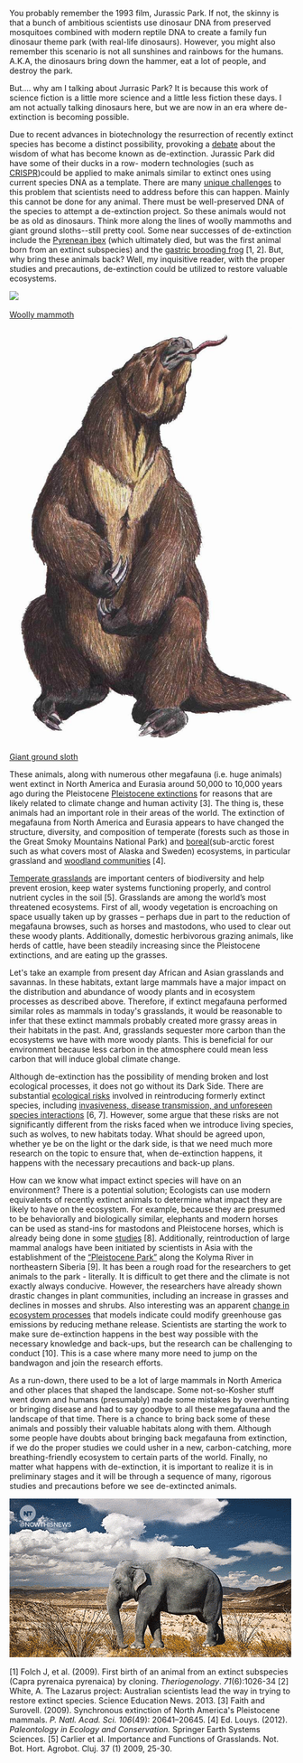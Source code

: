 You probably remember the 1993 film, Jurassic Park. If not, the skinny is that a bunch of ambitious scientists use dinosaur DNA from preserved mosquitoes combined with modern reptile DNA to create a family fun dinosaur theme park (with real-life dinosaurs). However, you might also remember this scenario is not all sunshines and rainbows for the humans. A.K.A, the dinosaurs bring down the hammer, eat a lot of people, and destroy the park.

But…. why am I talking about Jurrasic Park? It is because this work of science fiction is a little more science and a little less fiction these days. I am not actually talking dinosaurs here, but we are now in an era where de-extinction is becoming possible.

Due to recent advances in biotechnology the resurrection of recently extinct species has become a distinct possibility, provoking a [debate](http://www.nature.com/news/is-it-right-to-reverse-extinction-1.15212) about the wisdom of what has become known as de-extinction. Jurassic Park did have some of their ducks in a row- modern technologies (such as [CRISPR](https://en.wikipedia.org/wiki/CRISPR))could be applied to make animals similar to extinct ones using current species DNA as a template. There are many [unique challenges](http://www.nature.com/news/is-it-right-to-reverse-extinction-1.15212) to this problem that scientists need to address before this can happen. Mainly this cannot be done for any animal. There must be well-preserved DNA of the species to attempt a de-extinction project. So these animals would not be as old as dinosaurs. Think more along the lines of woolly mammoths and giant ground sloths--still pretty cool. Some near successes of de-extinction include the [Pyrenean ibex](http://www.sciencedirect.com/science/article/pii/S0093691X08007784) (which ultimately died, but was the first animal born from an extinct subspecies) and the [gastric brooding frog](http://search.informit.com.au/documentSummary;dn=332925114076125;res=IELHSS) [1, 2]. But, why bring these animals back? Well, my inquisitive reader, with the proper studies and precautions, de-extinction could be utilized to restore valuable ecosystems.

![](./images/Woolly_mammoth.jpg)

[Woolly mammoth](https://en.wikipedia.org/wiki/Woolly_mammoth)

![](./images/Megatherum_DB.jpg)

[Giant ground sloth](https://en.wikipedia.org/wiki/Megatherium)

These animals, along with numerous other megafauna (i.e. huge animals) went extinct in North America and Eurasia around 50,000 to 10,000 years ago during the Pleistocene [Pleistocene extinctions](http://www.pnas.org/content/106/49/20641.full) for reasons that are likely related to climate change and human activity [3]. The thing is, these animals had an important role in their areas of the world. The extinction of megafauna from North America and Eurasia appears to have changed the structure, diversity, and composition of temperate (forests such as those in the Great Smoky Mountains National Park) and [boreal](https://en.wikipedia.org/wiki/Taiga)(sub-arctic forest such as what covers most of Alaska and Sweden) ecosystems, in particular grassland and [woodland communities](https://books.google.com/books?id=s01cZFwB190C&pg=PA193&lpg=PA193&dq=Zimov,+S.+A.,+Zimov,+N.S.+%26+Chapin,+F.+S.+(2012)+The+past+and+future+of+the+mammoth+steppe+ecosystem.+In+Paleontology+in+Ecology+and+Conservation.+(ed.+by+Julien+Louys),+Springer,+Berlin,+Heidelberg.&source=bl&ots=uVlnh35JvJ&sig=2PxJIt5iXasJsAuIJVu80znQvZU&hl=en&sa=X&ved=0ahUKEwiUu6_XgLnKAhVJ7GMKHfnKAvAQ6AEIHTAA#v=onepage&q=Zimov%2C%20S.%20A.%2C%20Zimov%2C%20N.S.%20%26%20Chapin%2C%20F.%20S.%20(2012)%20The%20past%20and%20future%20of%20the%20mammoth%20steppe%20ecosystem.%20In%20Paleontology%20in%20Ecology%20and%20Conservation.%20(ed.%20by%20Julien%20Louys)%2C%20Spr) [4].

[Temperate grasslands](http://www.notulaebotanicae.ro/index.php/nbha/article/viewFile/3090/2929) are important centers of biodiversity and help prevent erosion, keep water systems functioning properly, and control nutrient cycles in the soil [5].  Grasslands are among the world’s most threatened ecosystems.  First of all, woody vegetation is encroaching on space usually taken up by grasses – perhaps due in part to the reduction of megafauna browses, such as horses and mastodons, who used to clear out these woody plants. Additionally, domestic herbivorous grazing animals, like herds of cattle, have been steadily increasing since the Pleistocene extinctions, and are eating up the grasses.

Let's take an example from present day African and Asian grasslands and savannas. In these habitats, extant large mammals have a major impact on the distribution and abundance of woody plants and in ecosystem processes as described above. Therefore, if extinct megafauna performed similar roles as mammals in today's grasslands, it would be reasonable to infer that these extinct mammals probably created more grassy areas in their habitats in the past. And, grasslands sequester more carbon than the ecosystems we have with more woody plants. This is beneficial for our environment because less carbon in the atmosphere could mean less carbon that will induce global climate change.

Although de-extinction has the possibility of mending broken and lost ecological processes, it does not go without its Dark Side. There are substantial [ecological risks](http://bioscience.oxfordjournals.org/content/63/9/719.full) involved in reintroducing formerly extinct species, including [invasiveness, disease transmission, and unforeseen species interactions](http://escholarship.org/uc/item/2x70q4nk) [6, 7]. However, some argue that these risks are not significantly different from the risks faced when we introduce living species, such as wolves, to new habitats today. What should be agreed upon, whether ye be on the light or the dark side, is that we need much more research on the topic to ensure that, when de-extinction happens, it happens with the necessary precautions and back-up plans.

How can we know what impact extinct species will have on an environment? There is a potential solution; Ecologists can use modern equivalents of recently extinct animals to determine what impact they are likely to have on the ecosystem. For example, because they are presumed to be behaviorally and biologically similar, elephants and modern horses can be used as stand-ins for mastodons and Pleistocene horses, which is already being done in some [studies](http://www.bioone.org/doi/full/10.1656/058.014.0109) [8]. Additionally, reintroduction of large mammal analogs have been initiated by scientists in Asia with the establishment of the [“Pleistocene Park”](http://science.sciencemag.org/content/308/5723/796.1.short) along the Kolyma River in northeastern Siberia [9]. It has been a rough road for the researchers to get animals to the park - literally. It is difficult to get there and the climate is not exactly always conducive. However, the researchers have already shown drastic changes in plant communities, including an increase in grasses and declines in mosses and shrubs.  Also interesting was an apparent [change in ecosystem processes](https://books.google.com/books?id=s01cZFwB190C&pg=PA193&lpg=PA193&dq=Zimov,+S.+A.,+Zimov,+N.S.+%26+Chapin,+F.+S.+(2012)+The+past+and+future+of+the+mammoth+steppe+ecosystem.+In+Paleontology+in+Ecology+and+Conservation.+(ed.+by+Julien+Louys),+Springer,+Berlin,+Heidelberg.&source=bl&ots=uVlnh39SAJ&sig=H1qTTqq4lna-wXVOPBF0XFss5cc&hl=en&sa=X&ved=0ahUKEwiHu9iPk7nKAhVV52MKHT4ZAB0Q6AEIHTAA#v=onepage&q=Zimov%2C%20S.%20A.%2C%20Zimov%2C%20N.S.%20%26%20Chapin%2C%20F.%20S.%20(2012)%20The%20past%20and%20future%20of%20the%20mammoth%20steppe%20ecosystem.%20In%20Paleontology%20in%20Ecology%20and%20Conservation.%20(ed.%20by%20Julien%20Louys)%2C%20Spr) that models indicate could modify greenhouse gas emissions by reducing methane release. Scientists are starting the work to make sure de-extinction happens in the best way possible with the necessary knowledge and back-ups, but the research can be challenging to conduct [10].  This is a case where many more need to jump on the bandwagon and join the research efforts.

As a run-down, there used to be a lot of large mammals in North America and other places that shaped the landscape. Some not-so-Kosher stuff went down and humans (presumably) made some mistakes by overhunting or bringing disease and had to say goodbye to all these megafauna and the landscape of that time. There is a chance to bring back some of these animals and possibly their valuable habitats along with them. Although some people have doubts about bringing back megafauna from extinction, if we do the proper studies we could usher in a new, carbon-catching, more breathing-friendly ecosystem to certain parts of the world. Finally, no matter what happens with de-extinction, it is important to realize it is in preliminary stages and it will be through a sequence of many, rigorous studies and precautions before we see de-extincted animals.

![](./images/mammoth.gif)

[1] Folch J, et al. (2009). First birth of an animal from an extinct subspecies (Capra pyrenaica pyrenaica) by cloning. *Theriogenology*. *71*(6):1026-34
[2] White, A. The Lazarus project: Australian scientists lead the way in trying to restore extinct species. Science Education News. 2013.
[3] Faith and Surovell. (2009). Synchronous extinction of North America's Pleistocene mammals. *P. Natl. Acad. Sci.* *106*(49): 20641–20645.
[4] Ed. Louys. (2012). *Paleontology in Ecology and Conservation.* Springer Earth Systems Sciences.
[5] Carlier et al. Importance and Functions of Grasslands. Not. Bot. Hort. Agrobot. Cluj. 37 (1) 2009, 25-30.
